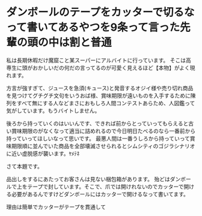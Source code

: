 # ダンボールのテープをカッターで切るなって書いてあるやつを9条って言った先輩の頭の中は割と普通

私は長期休暇だけ魔窟こと某スーパーにアルバイトに行っています。
そこは高専生に頭がおかしいだの何だの言ってるのが可愛く見えるほど【本物】がよく現れます。

方言が強すぎて、ジュースを急須(キュース)と発音するオジイ様や売り切れ商品を見つけてグチグチ文句をいうおば様、賞味期限が遠いものを入手するために陳列をすべて無にする人などまさにおもしろ人間コンテストあらため、人図鑑って気がしています。もうバイトしません。

後ろから持っていくのはいいんです、できれば前からとっていってもらえると古い賞味期限のがなくなって適当に詰めれるので今日明日たべるのなら一番前から持っていってほしいなって思いです。
最悪人間は一番うしろから持っていって賞味期限順に並んでいた商品を全部壊滅させられるとシムシティのゴジラシナリオに近い虚脱感が襲います。ﾔﾒﾃﾈ

さて本題です。

品出しをするにあたってお客さんは見ない梱包箱があります。
殆どはダンボールで上をテープで封しています。そこで、爪では開けれないのでカッターで開ける必要があるんですけどダンボールにはカッターで開けるなって書いてます。

理由は簡単でカッターがテープを貫通して